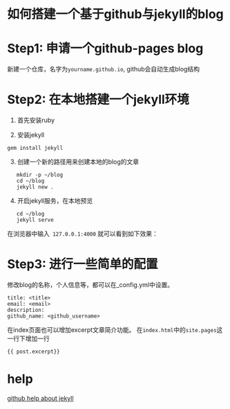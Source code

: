 # 如何搭建一个基于github与jekyll的blog

# Step1: 申请一个github-pages blog

新建一个仓库，名字为`yourname.github.io`, github会自动生成blog结构

# Step2: 在本地搭建一个jekyll环境

1. 首先安装ruby

2. 安装jekyll

```gem install jekyll```

3. 创建一个新的路径用来创建本地的blog的文章

```
   mkdir -p ~/blog 
   cd ~/blog
   jekyll new .

```
4. 开启jekyll服务，在本地预览

```
   cd ~/blog
   jekyll serve

```

在浏览器中输入` 127.0.0.1:4000` 就可以看到如下效果：

[](./jekyll_init.png) 

# Step3: 进行一些简单的配置
修改blog的名称，个人信息等，都可以在_config.yml中设置。
```
title: <title>
email: <email>
description: 
github_name: <github_username>
```

在index页面也可以增加excerpt文章简介功能。
在`index.html`中的`site.pages`这一行下增加一行

```{{ post.excerpt}}```

# help

[github help about jekyll](https://help.github.com/articles/setting-up-your-github-pages-site-locally-with-jekyll/)
